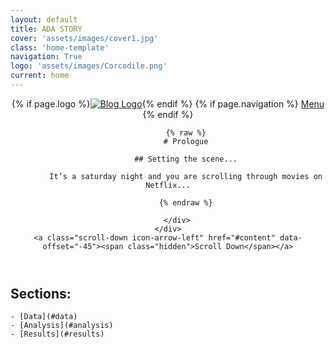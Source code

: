 ```yaml
---
layout: default
title: ADA STORY
cover: 'assets/images/cover1.jpg'
class: 'home-template'
navigation: True
logo: 'assets/images/Corcodile.png'
current: home
---
```


<header class="main-header {% if page.cover %}" style="background-image: url({{ site.baseurl }}{{ page.cover }}) {% else %}no-cover{% endif %}">
    <nav class="main-nav overlay clearfix">
        {% if page.logo %}<a class="blog-logo" href="{{ site.baseurl }}"><img src="{{ site.baseurl }}{{ page.logo }}" alt="Blog Logo" /></a>{% endif %}
        {% if page.navigation %}
            <a class="menu-button icon-menu" href="#"><span class="word">Menu</span></a>
        {% endif %}
    </nav>
    <div class="vertical">
        <div class="main-header-content inner">
            
            {% raw %}
            # Prologue

            ## Setting the scene...

            It’s a saturday night and you are scrolling through movies on Netflix...
            
            {% endraw %}
            
        </div>
    </div>
    <a class="scroll-down icon-arrow-left" href="#content" data-offset="-45"><span class="hidden">Scroll Down</span></a>
</header>



## Sections:
    - [Data](#data)
    - [Analysis](#analysis)
    - [Results](#results)